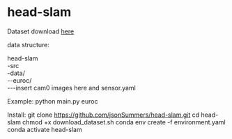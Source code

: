 # head-slam

Dataset download [here](http://robotics.ethz.ch/~asl-datasets/ijrr_euroc_mav_dataset/machine_hall/MH_01_easy/MH_01_easy.zip)

data structure:

head-slam  
-src  
-data/  
--euroc/  
---insert cam0 images here and sensor.yaml

Example:
python main.py euroc

Install:
git clone https://github.com/jsonSummers/head-slam.git
cd head-slam
chmod +x download_dataset.sh
conda env create -f environment.yaml
conda activate head-slam
